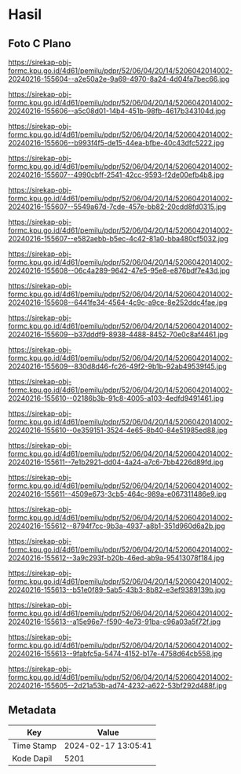 # Hasil

## Foto C Plano

https://sirekap-obj-formc.kpu.go.id/4d61/pemilu/pdpr/52/06/04/20/14/5206042014002-20240216-155604--a2e50a2e-9a69-4970-8a24-4d04fa7bec66.jpg

https://sirekap-obj-formc.kpu.go.id/4d61/pemilu/pdpr/52/06/04/20/14/5206042014002-20240216-155606--a5c08d01-14b4-451b-98fb-4617b343104d.jpg

https://sirekap-obj-formc.kpu.go.id/4d61/pemilu/pdpr/52/06/04/20/14/5206042014002-20240216-155606--b993f4f5-de15-44ea-bfbe-40c43dfc5222.jpg

https://sirekap-obj-formc.kpu.go.id/4d61/pemilu/pdpr/52/06/04/20/14/5206042014002-20240216-155607--4990cbff-2541-42cc-9593-f2de00efb4b8.jpg

https://sirekap-obj-formc.kpu.go.id/4d61/pemilu/pdpr/52/06/04/20/14/5206042014002-20240216-155607--5549a67d-7cde-457e-bb82-20cdd8fd0315.jpg

https://sirekap-obj-formc.kpu.go.id/4d61/pemilu/pdpr/52/06/04/20/14/5206042014002-20240216-155607--e582aebb-b5ec-4c42-81a0-bba480cf5032.jpg

https://sirekap-obj-formc.kpu.go.id/4d61/pemilu/pdpr/52/06/04/20/14/5206042014002-20240216-155608--06c4a289-9642-47e5-95e8-e876bdf7e43d.jpg

https://sirekap-obj-formc.kpu.go.id/4d61/pemilu/pdpr/52/06/04/20/14/5206042014002-20240216-155608--6441fe34-4564-4c9c-a9ce-8e252ddc4fae.jpg

https://sirekap-obj-formc.kpu.go.id/4d61/pemilu/pdpr/52/06/04/20/14/5206042014002-20240216-155609--b37dddf9-8938-4488-8452-70e0c8af4461.jpg

https://sirekap-obj-formc.kpu.go.id/4d61/pemilu/pdpr/52/06/04/20/14/5206042014002-20240216-155609--830d8d46-fc26-49f2-9b1b-92ab49539f45.jpg

https://sirekap-obj-formc.kpu.go.id/4d61/pemilu/pdpr/52/06/04/20/14/5206042014002-20240216-155610--02186b3b-91c8-4005-a103-4edfd9491461.jpg

https://sirekap-obj-formc.kpu.go.id/4d61/pemilu/pdpr/52/06/04/20/14/5206042014002-20240216-155610--0e359151-3524-4e65-8b40-84e51985ed88.jpg

https://sirekap-obj-formc.kpu.go.id/4d61/pemilu/pdpr/52/06/04/20/14/5206042014002-20240216-155611--7e1b2921-dd04-4a24-a7c6-7bb4226d89fd.jpg

https://sirekap-obj-formc.kpu.go.id/4d61/pemilu/pdpr/52/06/04/20/14/5206042014002-20240216-155611--4509e673-3cb5-464c-989a-e067311486e9.jpg

https://sirekap-obj-formc.kpu.go.id/4d61/pemilu/pdpr/52/06/04/20/14/5206042014002-20240216-155612--8794f7cc-9b3a-4937-a8b1-351d960d6a2b.jpg

https://sirekap-obj-formc.kpu.go.id/4d61/pemilu/pdpr/52/06/04/20/14/5206042014002-20240216-155612--3a9c293f-b20b-46ed-ab9a-95413078f184.jpg

https://sirekap-obj-formc.kpu.go.id/4d61/pemilu/pdpr/52/06/04/20/14/5206042014002-20240216-155613--b51e0f89-5ab5-43b3-8b82-e3ef9389139b.jpg

https://sirekap-obj-formc.kpu.go.id/4d61/pemilu/pdpr/52/06/04/20/14/5206042014002-20240216-155613--a15e96e7-f590-4e73-91ba-c96a03a5f72f.jpg

https://sirekap-obj-formc.kpu.go.id/4d61/pemilu/pdpr/52/06/04/20/14/5206042014002-20240216-155613--9fabfc5a-5474-4152-b17e-4758d64cb558.jpg

https://sirekap-obj-formc.kpu.go.id/4d61/pemilu/pdpr/52/06/04/20/14/5206042014002-20240216-155605--2d21a53b-ad74-4232-a622-53bf292d488f.jpg


## Metadata

| Key        | Value               |
| ---------- | ------------------- |
| Time Stamp | 2024-02-17 13:05:41 |
| Kode Dapil | 5201                |



